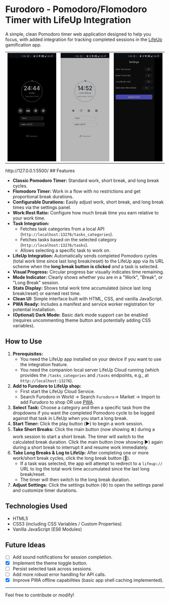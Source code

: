 # Furodoro - Pomodoro/Flomodoro Timer with LifeUp Integration

A simple, clean Pomodoro timer web application designed to help you focus, with added integration for tracking completed sessions in the [LifeUp](https://github.com/Ayagikei/LifeUp) gamification app.


<table>
  <tr>
    <td align="center"><img src="images/SS1.jpg" alt="Work" width="200"/></td>
    <td align="center"><img src="images/SS2.jpg" alt="Long Break" width="200"/></td>
    <td align="center"><img src="images/SS3.jpg" alt="Settings" width="200"/></td>
  </tr>
</table>
http://127.0.0.1:5500/
## Features

*   **Classic Pomodoro Timer:** Standard work, short break, and long break cycles.
*   **Flomodoro Timer:** Work in a flow with no restrictions and get proportional break durations.
*   **Configurable Durations:** Easily adjust work, short break, and long break times via the settings panel.
*   **Work:Rest Ratio:** Configure how much break time you earn relative to your work time.
*   **Task Integration:**
    *   Fetches task categories from a local API (`http://localhost:13276/tasks_categories`).
    *   Fetches tasks based on the selected category (`http://localhost:13276/tasks`).
    *   Allows selecting a specific task to work on.
*   **LifeUp Integration:** Automatically sends completed Pomodoro cycles (total work time since last long break/reset) to the LifeUp app via its URL scheme when the **long break button is clicked** *and* a task is selected.
*   **Visual Progress:** Circular progress bar visually indicates time remaining.
*   **Mode Indicator:** Clearly shows whether you are in a "Work", "Break", or "Long Break" session.
*   **Stats Display:** Shows total work time accumulated (since last long break/reset) or earned rest time.
*   **Clean UI:** Simple interface built with HTML, CSS, and vanilla JavaScript.
*   **PWA Ready:** Includes a manifest and service worker registration for potential installation.
*   **(Optional) Dark Mode:** Basic dark mode support can be enabled (requires uncommenting theme button and potentially adding CSS variables).

## How to Use

1.  **Prerequisites:**
    *   You need the LifeUp app installed on your device if you want to use the integration feature.
    *   You need the companion local server LifeUp Cloud running (which provides the `/tasks_categories` and `/tasks` endpoints, e.g., at `http://localhost:13276`).
2.  **Add to Furodoro to LifeUp shop:**
    *   First start the LifeUp Cloud Service.
    *   Search Furodoro in World -> Search `Furodoro`-> Market -> Import to add Furudoro to shop OR use [PWA](https://furodoro.pages.dev/). 
3.  **Select Task:** Choose a category and then a specific task from the dropdowns if you want the completed Pomodoro cycle to be logged against that task in LifeUp when you start a long break.
4.  **Start Timer:** Click the play button (▶️) to begin a work session.
5.  **Take Short Breaks:** Click the main button (now showing ⏸️) during a work session to start a short break. The timer will switch to the calculated break duration. Click the main button (now showing ▶️) again during a short break to interrupt it and resume work immediately.
7.  **Take Long Breaks & Log to LifeUp:** After completing one or more work/short break cycles, click the long break button (🛌).
    *   If a task was selected, the app will attempt to redirect to a `lifeup://` URL to log the total work time accumulated since the last long break/reset.
    *   The timer will then switch to the long break duration.
8.  **Adjust Settings:** Click the settings button (⚙️) to open the settings panel and customize timer durations.

## Technologies Used

*   HTML5
*   CSS3 (including CSS Variables / Custom Properties)
*   Vanilla JavaScript (ES6 Modules)

## Future Ideas

- [ ]   Add sound notifications for session completion.
- [x]   Implement the theme toggle button.
- [ ]   Persist selected task across sessions.
- [ ]   Add more robust error handling for API calls.
- [x]   Improve PWA offline capabilities (basic app shell caching implemented).

---

Feel free to contribute or modify!
